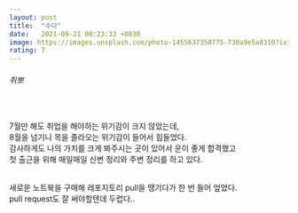 ```yaml
---
layout: post
title:  "수다"
date:   2021-09-21 00:23:33 +0830
image: https://images.unsplash.com/photo-1455637350775-730a9e5a8310?ixid=MnwxMjA3fDB8MHxzZWFyY2h8MjZ8fGhhcHB5fGVufDB8fDB8fA%3D%3D&ixlib=rb-1.2.1&auto=format&fit=crop&w=500&q=60
rating: 7
---
```


###### 취뽀
  <br>

7월만 해도 취업을 해야하는 위기감이 크지 않았는데,  
8월을 넘기니 목을 졸라오는 위기감이 들어서 힘들었다.  
감사하게도 나의 가치를 크게 봐주시는 곳이 있어서 운이 좋게 합격했고  
첫 출근을 위해 매일매일 신변 정리와 주변 정리를 하고 있다.  
  <br>

새로운 노트북을 구매해 레포지토리 pull을 땡기다가 한 번 들어 엎었다.  
pull request도 잘 써야할텐데 두렵다..  
    
  <br>